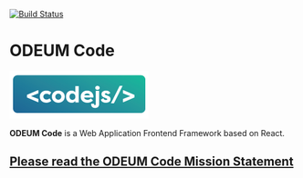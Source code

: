 [![Build Status](https://travis-ci.org/odeum/odeum-codejs.svg?branch=development/alpha)](https://travis-ci.org/odeum/odeum-codejs)
# ODEUM Code

<a href="https://github.com/odeum/odeum-codejs">
  <img alt="ODEUM CodeJS" src="./docs/assets/codejs_logo.png" />
</a>
<br />

**ODEUM Code** is a Web Application Frontend Framework based on React.

## <a href="./docs/Mission-statement.md" target="_blank">Please read the ODEUM Code Mission Statement</a>

